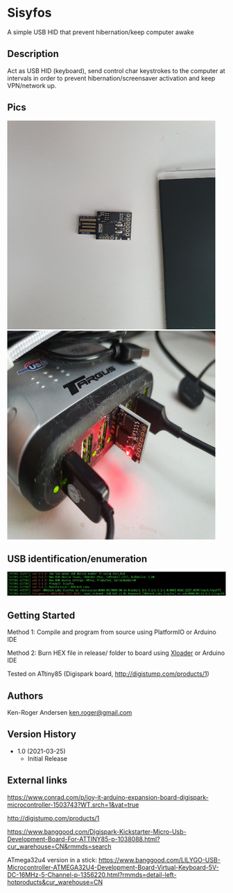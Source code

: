 # Sisyfos

A simple USB HID that prevent hibernation/keep computer awake

## Description

Act as USB HID (keyboard), send control char keystrokes to the computer at intervals
in order to prevent hibernation/screensaver activation and keep VPN/network up.

## Pics

<img src="https://raw.githubusercontent.com/kenny1342/MCU/master/Sisyfos/sisyfos_hw1.jpg" width="480" height="480">

<img src="https://raw.githubusercontent.com/kenny1342/MCU/master/Sisyfos/sisyfos_hw2.jpg" width="480" height="480">

## USB identification/enumeration

<img src="https://raw.githubusercontent.com/kenny1342/MCU/master/Sisyfos/usb_enum.jpg">

## Getting Started

Method 1: Compile and program from source using PlatformIO or Arduino IDE

Method 2: Burn HEX file in release/ folder to board using [Xloader](https://www.hobbytronics.co.uk/arduino-xloader) or Arduino IDE

Tested on ATtiny85 (Digispark board, <http://digistump.com/products/1>)

## Authors

Ken-Roger Andersen <ken.roger@gmail.com>

## Version History

* 1.0 (2021-03-25)
  * Initial Release

## External links

https://www.conrad.com/p/joy-it-arduino-expansion-board-digispark-microcontroller-1503743?WT.srch=1&vat=true

http://digistump.com/products/1

https://www.banggood.com/Digispark-Kickstarter-Micro-Usb-Development-Board-For-ATTINY85-p-1038088.html?cur_warehouse=CN&rmmds=search

ATmega32u4 version in a stick:
https://www.banggood.com/LILYGO-USB-Microcontroller-ATMEGA32U4-Development-Board-Virtual-Keyboard-5V-DC-16MHz-5-Channel-p-1356220.html?rmmds=detail-left-hotproducts&cur_warehouse=CN